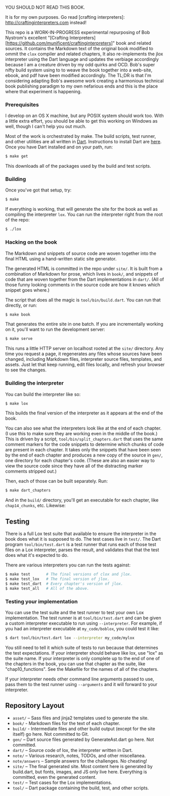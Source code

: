 YOU SHOULD NOT READ THIS BOOK.

It is for my own purposes. Go read [crafting interpreters]: http://craftinginterpreters.com instead!

This repo is a WORK-IN-PROGRESS experimental repurposing of Bob Nystrom's excellent "[Crafting Interpreters][https://github.com/munificent/craftinginterpreters]" book and related sources. It contains the Markdown text of the original book modified to ommit the `clox` compiler and related chapters, It also re-implements the jlox interpreter using the Dart language and updates the verbiage accordingly because I am a creature driven by my odd quirks and OCD. Bob's super nifty build system using to to weave the book together into a web-site, ebook, and pdf have been modified accordingly. The TL;DR is that I'm considering adapting Bob's awesome work creating a harmonious technical book publishing paradigm to my own nefarious ends and this is the place where that experiment is happening.

### Prerequisites

I develop on an OS X machine, but any POSIX system should work too. With a little extra effort, you should be able to get this working on Windows as well, though I can't help you out much.

Most of the work is orchestrated by make. The build scripts, test runner, and other utilities are all written in [Dart][]. Instructions to install Dart are [here][install]. Once you have Dart installed and on your path, run:

```sh
$ make get
```

[dart]: https://dart.dev/
[install]: https://dart.dev/get-dart

This downloads all of the packages used by the build and test scripts.

### Building

Once you've got that setup, try:

```sh
$ make
```

If everything is working, that will generate the site for the book as well as compiling the interpreter `lox`. You can run the interpreter right from the root of the repo:

```sh
$ ./lox
```

### Hacking on the book

The Markdown and snippets of source code are woven together into the final HTML
using a hand-written static site generator.

The generated HTML is committed in the repo under `site/`. It is built from a combination of Markdown for prose, which lives in `book/`, and snippets of code that are woven together from the Dart implementations in `dart/`. (All of those funny looking comments in the source code are how it knows which snippet goes where.)

The script that does all the magic is `tool/bin/build.dart`. You can run that directly, or run:

```sh
$ make book
```

That generates the entire site in one batch. If you are incrementally working
on it, you'll want to run the development server:

```sh
$ make serve
```

This runs a little HTTP server on localhost rooted at the `site/` directory. Any time you request a page, it regenerates any files whose sources have been changed, including Markdown files, interpreter source files, templates, and assets. Just let that keep running, edit files locally, and refresh your browser to see the changes.

### Building the interpreter

You can build the interpreter like so:

```sh
$ make lox
```

This builds the final version of the interpreter as it appears at the end of the book.

You can also see what the interpreters look like at the end of each chapter. (I use this to make sure they are working even in the middle of the book.) This is driven by a script, `tool/bin/split_chapters.dart` that uses the same comment markers for the code snippets to determine which chunks of code are present in each chapter. It takes only the snippets that have been seen by the end of each chapter and produces a new copy of the source in `gen/`, one directory for each chapter's code. (These are also an easier way to view the source code since they have all of the distracting marker comments stripped out.)

Then, each of those can be built separately. Run:

```sh
$ make dart_chapters
```

And in the `build/` directory, you'll get an executable for each chapter, like
`chap14_chunks`, etc. Likewise:

## Testing

There is a full Lox test suite that available to ensure the interpreter in the book
does what it is supposed to do. The test cases live in `test/`. The Dart
program `tool/bin/test.dart` is a test runner that runs each of those test
files on a Lox interpreter, parses the result, and validates that that the test
does what it's expected to do.

There are various interpreters you can run the tests against:

```sh
$ make test       # The final versions of clox and jlox.
$ make test_lox   # The final version of jlox.
$ make test_dart  # Every chapter's version of jlox.
$ make test_all   # All of the above.
```

### Testing your implementation

You can use the test suite and the test runner to test your own Lox implementation. The test runner is at `tool/bin/test.dart` and can be given a custom interpreter executable to run using `--interpreter`. For example, if you had an interpreter executable at `my_code/boblox`, you could test it like:

```sh
$ dart tool/bin/test.dart lox --interpreter my_code/mylox
```

You still need to tell it which suite of tests to run because that determines the test expectations. If your interpreter should behave like lox, use "lox" as the suite name. If your interpreter is only complete up to the end of one of the chapters in the book, you can use that chapter as the suite, like "chap10_functions". See the Makefile for the names of all of the chapters.

If your interpreter needs other command line arguments passed to use, pass them to the test runner using `--arguments` and it will forward to your interpreter.

## Repository Layout

*   `asset/` – Sass files and jinja2 templates used to generate the site.
*   `book/` - Markdown files for the text of each chapter.
*   `build/` - Intermediate files and other build output (except for the site
    itself) go here. Not committed to Git.
*   `gen/` – Dart source files generated by GenerateAst.dart go here. Not
    committed.
*   `dart/` – Source code of lox, the interpreter written in Dart.
*   `note/` – Various research, notes, TODOs, and other miscellanea.
*   `note/answers` – Sample answers for the challenges. No cheating!
*   `site/` – The final generated site. Most content here is generated by build.dart,
    but fonts, images, and JS only live here. Everything is committed, even the
    generated content.
*   `test/` – Test cases for the Lox implementations.
*   `tool/` – Dart package containing the build, test, and other scripts.
